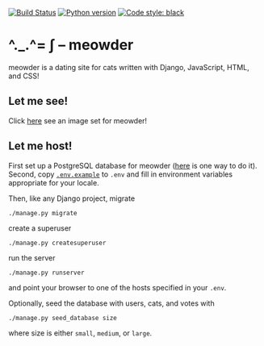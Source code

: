 [![Build Status](https://travis-ci.com/mwiens91/meowder.svg?branch=master)](https://travis-ci.com/mwiens91/meowder)
[![Python version](https://img.shields.io/badge/python-3.5%20|%203.6%20|%203.7-blue.svg)](https://github.com/mwiens91/meowder)
[![Code style: black](https://img.shields.io/badge/code%20style-black-000000.svg)](https://github.com/ambv/black)


# ^._.^= ∫ – meowder

meowder is a dating site for cats written with Django, JavaScript, HTML,
and CSS!

## Let me see!

Click [here](https://photos.app.goo.gl/blGCEvfVaTv7Nb202) see an image
set for meowder!

## Let me host!

First set up a PostgreSQL database for meowder
([here](https://www.digitalocean.com/community/tutorials/how-to-use-postgresql-with-your-django-application-on-ubuntu-16-04)
is one way to do it). Second, copy [`.env.example`](.env.example) to
`.env` and fill in environment variables appropriate for your locale.

Then, like any Django project, migrate

```
./manage.py migrate
```

create a superuser

```
./manage.py createsuperuser
```

run the server

```
./manage.py runserver
```

and point your browser to one of the hosts specified in your `.env`.

Optionally, seed the database with users, cats, and votes with

```
./manage.py seed_database size
```

where size is either `small`, `medium`, or `large`.
